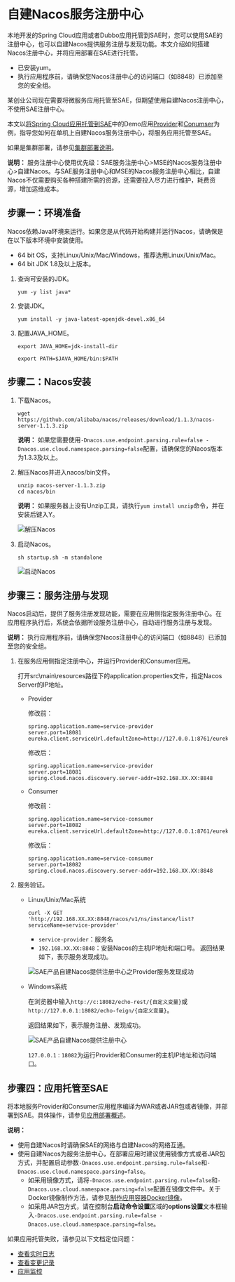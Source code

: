 # 自建Nacos服务注册中心

本地开发的Spring Cloud应用或者Dubbo应用托管到SAE时，您可以使用SAE的注册中心，也可以自建Nacos提供服务注册与发现功能。本文介绍如何搭建Nacos注册中心，并将应用部署在SAE进行托管。

-   已安装yum。
-   执行应用程序前，请确保您Nacos注册中心的访问端口（如8848）已添加至您的安全组。

某创业公司现在需要将微服务应用托管至SAE，但期望使用自建Nacos注册中心，不使用SAE注册中心。

本文以[将Spring Cloud应用托管到SAE](https://help.aliyun.com/document_detail/123013.html)中的Demo应用[Provider](https://aliware-images.oss-cn-hangzhou.aliyuncs.com/SAE/eureka-service-provider.zip?spm=a2c4g.11186623.2.17.73289506P2lAoA&file=eureka-service-provider.zip)和[Conumser](https://aliware-images.oss-cn-hangzhou.aliyuncs.com/SAE/eureka-service-consumer.zip)为例，指导您如何在单机上自建Nacos服务注册中心，将服务应用托管至SAE。

如果是集群部署，请参见[集群部署说明](https://nacos.io/zh-cn/docs/cluster-mode-quick-start.html)。

**说明：** 服务注册中心使用优先级：SAE服务注册中心\>MSE的Nacos服务注册中心\>自建Nacos。与SAE服务注册中心和MSE的Nacos服务注册中心相比，自建Nacos不仅需要购买各种搭建所需的资源，还需要投入尽力进行维护，耗费资源，增加运维成本。

## 步骤一：环境准备

Nacos依赖Java环境来运行。如果您是从代码开始构建并运行Nacos，请确保是在以下版本环境中安装使用。

-   64 bit OS，支持Linux/Unix/Mac/Windows，推荐选用Linux/Unix/Mac。
-   64 bit JDK 1.8及以上版本。

1.  查询可安装的JDK。

    ```
    yum -y list java*
    ```

2.  安装JDK。

    ```
    yum install -y java-latest-openjdk-devel.x86_64
    ```

3.  配置JAVA\_HOME。

    ```
    export JAVA_HOME=jdk-install-dir
    
    export PATH=$JAVA_HOME/bin:$PATH
    ```


## 步骤二：Nacos安装

1.  下载Nacos。

    ```
    wget https://github.com/alibaba/nacos/releases/download/1.1.3/nacos-server-1.1.3.zip
    ```

    **说明：** 如果您需要使用`-Dnacos.use.endpoint.parsing.rule=false -Dnacos.use.cloud.namespace.parsing=false`配置，请确保您的Nacos版本为1.3.3及以上。

2.  解压Nacos并进入nacos/bin文件。

    ```
    unzip nacos-server-1.1.3.zip
    cd nacos/bin
    ```

    **说明：** 如果服务器上没有Unzip工具，请执行`yum install unzip`命令，并在安装后键入Y。

    ![解压Nacos](https://static-aliyun-doc.oss-accelerate.aliyuncs.com/assets/img/zh-CN/9616401161/p64903.png)

3.  启动Nacos。

    ```
    sh startup.sh -m standalone
    ```

    ![启动Nacos](https://static-aliyun-doc.oss-accelerate.aliyuncs.com/assets/img/zh-CN/9616401161/p64904.png)


## 步骤三：服务注册与发现

Nacos启动后，提供了服务注册发现功能，需要在应用侧指定服务注册中心。在应用程序执行后，系统会依据所设服务注册中心，自动进行服务注册与发现。

**说明：** 执行应用程序前，请确保您Nacos注册中心的访问端口（如8848）已添加至您的安全组。

1.  在服务应用侧指定注册中心，并运行Provider和Consumer应用。

    打开src\\main\\resources路径下的application.properties文件，指定Nacos Server的IP地址。

    -   Provider

        修改前：

        ```
        spring.application.name=service-provider
        server.port=18081
        eureka.client.serviceUrl.defaultZone=http://127.0.0.1:8761/eureka/                            
        ```

        修改后：

        ```
        spring.application.name=service-provider
        server.port=18081
        spring.cloud.nacos.discovery.server-addr=192.168.XX.XX:8848                            
        ```

    -   Consumer

        修改前：

        ```
        spring.application.name=service-consumer
        server.port=18082
        eureka.client.serviceUrl.defaultZone=http://127.0.0.1:8761/eureka/                            
        ```

        修改后：

        ```
        spring.application.name=service-consumer
        server.port=18082
        spring.cloud.nacos.discovery.server-addr=192.168.XX.XX:8848                            
        ```

2.  服务验证。

    -   Linux/Unix/Mac系统

        ```
        curl -X GET 'http://192.168.XX.XX:8848/nacos/v1/ns/instance/list?serviceName=service-provider'
        ```

        -   `service-provider`：服务名
        -   `192.168.XX.XX:8848`：安装Nacos的主机IP地址和端口号。
        返回结果如下，表示服务发现成功。

        ![SAE产品自建Nacos提供注册中心之Provider服务发现成功](https://static-aliyun-doc.oss-accelerate.aliyuncs.com/assets/img/zh-CN/9616401161/p65846.png)

    -   Windows系统

        在浏览器中输入`http://c:18082/echo-rest/{自定义变量}`或`http://127.0.0.1:18082/echo-feign/{自定义变量}`。

        返回结果如下，表示服务注册、发现成功。

        ![SAE产品自建Nacos提供注册中心](https://static-aliyun-doc.oss-accelerate.aliyuncs.com/assets/img/zh-CN/9616401161/p65298.png)

        `127.0.0.1：18082`为运行Provider和Consumer的主机IP地址和访问端口。


## 步骤四：应用托管至SAE

将本地服务Provider和Consumer应用程序编译为WAR或者JAR包或者镜像，并部署到SAE。具体操作，请参见[应用部署概述](https://help.aliyun.com/document_detail/113181.html)。

**说明：**

-   使用自建Nacos时请确保SAE的网络与自建Nacos的网络互通。
-   使用自建Nacos为服务注册中心，在部署应用时建议使用镜像方式或者JAR包方式，并配置启动参数`-Dnacos.use.endpoint.parsing.rule=false`和`-Dnacos.use.cloud.namespace.parsing=false`。
    -   如采用镜像方式，请将`-Dnacos.use.endpoint.parsing.rule=false`和`-Dnacos.use.cloud.namespace.parsing=false`配置在镜像文件中。关于Docker镜像制作方法，请参见[制作应用容器Docker镜像](/cn.zh-CN/应用部署/制作应用容器Docker镜像.md)。
    -   如采用JAR包方式，请在控制台**启动命令设置**区域的**options设置**文本框输入`-Dnacos.use.endpoint.parsing.rule=false -Dnacos.use.cloud.namespace.parsing=false`。

如果应用托管失败，请参见以下文档定位问题：

-   [查看实时日志](/cn.zh-CN/应用管理/日志管理/查看实时日志.md)
-   [查看变更记录](/cn.zh-CN/应用管理/应用变更记录/查看变更记录.md)
-   [应用监控](/cn.zh-CN/应用监控/控制台功能/应用总览.md)

